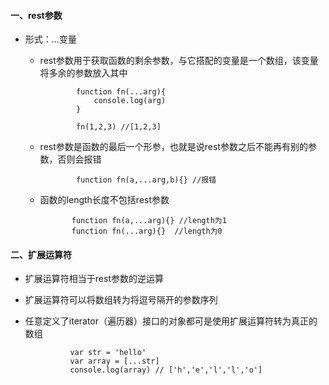 #### 一、rest参数 ####

- 形式：...变量
         
   - rest参数用于获取函数的剩余参数，与它搭配的变量是一个数组，该变量将多余的参数放入其中

                 function fn(...arg){
                     console.log(arg) 
                 }

                 fn(1,2,3) //[1,2,3]
    
   - rest参数是函数的最后一个形参，也就是说rest参数之后不能再有别的参数，否则会报错
            
                 function fn(a,...arg,b){} //报错

    - 函数的length长度不包括rest参数

                 function fn(a,...arg){} //length为1
                 function fn(...arg){}  //length为0


####  二、扩展运算符 ####

- 扩展运算符相当于rest参数的逆运算
- 扩展运算符可以将数组转为将逗号隔开的参数序列
- 任意定义了iterator（遍历器）接口的对象都可是使用扩展运算符转为真正的数组
        
                var str = 'hello'
                var array = [...str]
                console.log(array) // ['h','e','l','l','o']


